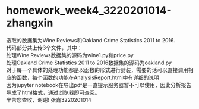# homework_week4_3220201014-zhangxin
选取的数据集为Wine Reviews和Oakland Crime Statistics 2011 to 2016.   
代码部分共上传3个文件，其中：  
处理Wine Reviews数据集的源码为wine1.py和price.py  
处理Oakland Crime Statistics 2011 to 2016数据集的源码为oakland.py  
对于每一个具体的处理功能都是以函数的形式进行封装，需要的话可以直接调用相应的函数，每个函数的功能在AnalysisReport.html中有详细的说明  
因为jupyter notebook在导出pdf是一直提示服务器暂不可以使用，因此分析报告导成了html格式，通过浏览器即可查阅。  
辛苦您查收，谢谢!
张鑫3220201014
